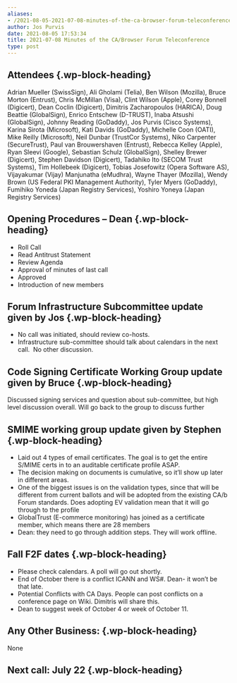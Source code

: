 ```yaml
---
aliases:
- /2021-08-05-2021-07-08-minutes-of-the-ca-browser-forum-teleconference/
author: Jos Purvis
date: 2021-08-05 17:53:34
title: 2021-07-08 Minutes of the CA/Browser Forum Teleconference
type: post
---
```


## Attendees {.wp-block-heading}

Adrian Mueller (SwissSign), Ali Gholami (Telia), Ben Wilson (Mozilla), Bruce Morton (Entrust), Chris McMillan (Visa), Clint Wilson (Apple), Corey Bonnell (Digicert), Dean Coclin (Digicert), Dimitris Zacharopoulos (HARICA), Doug Beattie (GlobalSign), Enrico Entschew (D-TRUST), Inaba Atsushi (GlobalSign), Johnny Reading (GoDaddy), Jos Purvis (Cisco Systems), Karina Sirota (Microsoft), Kati Davids (GoDaddy), Michelle Coon (OATI), Mike Reilly (Microsoft), Neil Dunbar (TrustCor Systems), Niko Carpenter (SecureTrust), Paul van Brouwershaven (Entrust), Rebecca Kelley (Apple), Ryan Sleevi (Google), Sebastian Schulz (GlobalSign), Shelley Brewer (Digicert), Stephen Davidson (Digicert), Tadahiko Ito (SECOM Trust Systems), Tim Hollebeek (Digicert), Tobias Josefowitz (Opera Software AS), Vijayakumar (Vijay) Manjunatha (eMudhra), Wayne Thayer (Mozilla), Wendy Brown (US Federal PKI Management Authority), Tyler Myers (GoDaddy), Fumihiko Yoneda (Japan Registry Services), Yoshiro Yoneya (Japan Registry Services)

## Opening Procedures – Dean {.wp-block-heading}

- Roll Call
- Read Antitrust Statement
- Review Agenda
- Approval of minutes of last call
- Approved
- Introduction of new members

## Forum Infrastructure Subcommittee update given by Jos {.wp-block-heading}

- No call was initiated, should review co-hosts.
- Infrastructure sub-committee should talk about calendars in the next call.  No other discussion.

## Code Signing Certificate Working Group update given by Bruce {.wp-block-heading}

Discussed signing services and question about sub-committee, but high level discussion overall. Will go back to the group to discuss further

## SMIME working group update given by Stephen {.wp-block-heading}

- Laid out 4 types of email certificates. The goal is to get the entire S/MIME certs in to an auditable certificate profile ASAP.
- The decision making on documents is cumulative, so it’ll show up later in different areas.
- One of the biggest issues is on the validation types, since that will be different from current ballots and will be adopted from the existing CA/b Forum standards. Does adopting EV validation mean that it will go through to the profile
- GlobalTrust (E-commerce monitoring) has joined as a certificate member, which means there are 28 members
- Dean: they need to go through addition steps. They will work offline.

## Fall F2F dates {.wp-block-heading}

- Please check calendars. A poll will go out shortly.
- End of October there is a conflict ICANN and WS#. Dean- it won’t be that late.
- Potential Conflicts with CA Days. People can post conflicts on a conference page on Wiki. Dimitris will share this.
- Dean to suggest week of October 4 or week of October 11.

## Any Other Business: {.wp-block-heading}

None

## Next call: July 22 {.wp-block-heading}